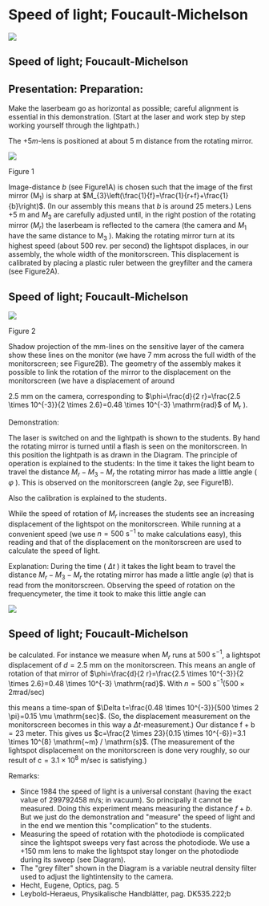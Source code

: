 # Speed of light; Foucault-Michelson 

![](https://cdn.mathpix.com/cropped/2024_06_24_55b01f75636c98e2a184g-1.jpg?height=1469&width=1474&top_left_y=412&top_left_x=304)

## Speed of light; Foucault-Michelson

## Presentation: Preparation:

Make the laserbeam go as horizontal as possible; careful alignment is essential in this demonstration. (Start at the laser and work step by step working yourself through the lightpath.)

The $+5 m$-lens is positioned at about $5 \mathrm{~m}$ distance from the rotating mirror.

![](https://cdn.mathpix.com/cropped/2024_06_24_55b01f75636c98e2a184g-2.jpg?height=745&width=702&top_left_y=641&top_left_x=801)

Figure 1

Image-distance $b$ (see Figure1A) is chosen such that the image of the first mirror $\left(\mathrm{M}_{1}\right)$ is sharp at $M_{3}\left(\frac{1}{f}=\frac{1}{r+f}+\frac{1}{b}\right)$. (In our assembly this means that $b$ is around 25 meters.) Lens $+5 \mathrm{~m}$ and $M_{3}$ are carefully adjusted until, in the right postion of the rotating mirror $\left(M_{r}\right)$ the laserbeam is reflected to the camera (the camera and $M_{1}$ have the same distance to $\mathrm{M}_{3}$ ). Making the rotating mirror turn at its highest speed (about 500 rev. per second) the lightspot displaces, in our assembly, the whole width of the monitorscreen. This displacement is calibrated by placing a plastic ruler between the greyfilter and the camera (see Figure2A).

## Speed of light; Foucault-Michelson

![](https://cdn.mathpix.com/cropped/2024_06_24_55b01f75636c98e2a184g-3.jpg?height=1080&width=588&top_left_y=366&top_left_x=866)

Figure 2

Shadow projection of the mm-lines on the sensitive layer of the camera show these lines on the monitor (we have $7 \mathrm{~mm}$ across the full width of the monitorscreen; see Figure2B). The geometry of the assembly makes it possible to link the rotation of the mirror to the displacement on the monitorscreen (we have a displacement of around

$2.5 \mathrm{~mm}$ on the camera, corresponding to $\phi=\frac{d}{2 r}=\frac{2.5 \times 10^{-3}}{2 \times 2.6}=0.48 \times 10^{-3} \mathrm{rad}$ of $\mathrm{M}_{\mathrm{r}}$ ).

Demonstration:

The laser is switched on and the lightpath is shown to the students. By hand the rotating mirror is turned until a flash is seen on the monitorscreen. In this position the lightpath is as drawn in the Diagram. The principle of operation is explained to the students: In the time it takes the light beam to travel the distance $M_{r}-M_{3}-M_{r}$ the rotating mirror has made a little angle ( $\varphi$ ). This is observed on the monitorscreen (angle $2 \varphi$, see Figure1B).

Also the calibration is explained to the students.

While the speed of rotation of $M_{r}$ increases the students see an increasing displacement of the lightspot on the monitorscreen. While running at a convenient speed (we use $n=500 \mathrm{~s}^{-1}$ to make calculations easy), this reading and that of the displacement on the monitorscreen are used to calculate the speed of light.

Explanation: During the time ( $\Delta t$ ) it takes the light beam to travel the distance $M_{r}-M_{3}-M_{r}$ the rotating mirror has made a little angle $(\varphi)$ that is read from the monitorscreen. Observing the speed of rotation on the frequencymeter, the time it took to make this little angle can

![](https://cdn.mathpix.com/cropped/2024_06_24_55b01f75636c98e2a184g-3.jpg?height=258&width=572&top_left_y=2359&top_left_x=1427)

## Speed of light; Foucault-Michelson

be calculated. For instance we measure when $M_{r}$ runs at $500 \mathrm{~s}^{-1}$, a lightspot displacement of $d=2.5 \mathrm{~mm}$ on the monitorscreen. This means an angle of rotation of that mirror of $\phi=\frac{d}{2 r}=\frac{2.5 \times 10^{-3}}{2 \times 2.6}=0.48 \times 10^{-3} \mathrm{rad}$. With $n=500 \mathrm{~s}^{-1}(500 \times 2 \pi \mathrm{rad} / \mathrm{sec})$

this means a time-span of $\Delta t=\frac{0.48 \times 10^{-3}}{500 \times 2 \pi}=0.15 \mu \mathrm{sec}$. (So, the displacement measurement on the monitorscreen becomes in this way a $\Delta t$-measurement.) Our distance $\mathrm{f}+\mathrm{b}=23$ meter. This gives us $c=\frac{2 \times 23}{0.15 \times 10^{-6}}=3.1 \times 10^{8} \mathrm{~m} / \mathrm{s}$. (The measurement of the lightspot displacement on the monitorscreen is done very roughly, so our result of $\mathrm{c}=3.1 \times 10^{8} \mathrm{~m} / \mathrm{sec}$ is satisfying.)

Remarks:

- Since 1984 the speed of light is a universal constant (having the exact value of $299792458 \mathrm{~m} / \mathrm{s}$; in vacuum). So principally it cannot be measured. Doing this experiment means measuring the distance $f+b$. But we just do the demonstration and "measure" the speed of light and in the end we mention this "complication" to the students.
- Measuring the speed of rotation with the photodiode is complicated since the lightspot sweeps very fast across the photodiode. We use a $+150 \mathrm{~mm}$ lens to make the lightspot stay longer on the photodiode during its sweep (see Diagram).
- The "grey filter" shown in the Diagram is a variable neutral density filter used to adjust the lightintensity to the camera.
- Hecht, Eugene, Optics, pag. 5
- Leybold-Heraeus, Physikalische Handblätter, pag. DK535.222;b

